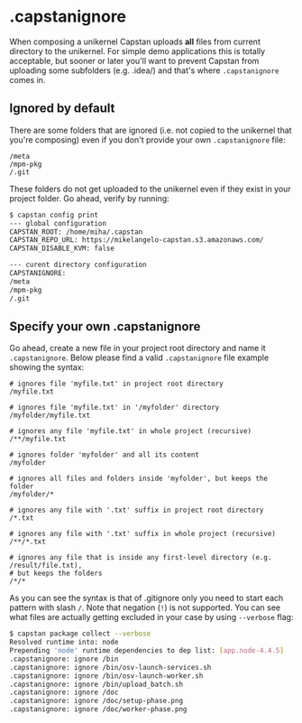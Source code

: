 # .capstanignore

When composing a unikernel Capstan uploads **all** files from current directory to the unikernel. For
simple demo applications this is totally acceptable, but sooner or later you'll want to prevent
Capstan from uploading some subfolders (e.g. .idea/) and that's where `.capstanignore` comes in.


## Ignored by default
There are some folders that are ignored (i.e. not copied to the unikernel that you're composing)
even if you don't provide your own `.capstanignore` file:
```
/meta
/mpm-pkg
/.git
```
These folders do not get uploaded to the unikernel even if they exist in your project folder. Go ahead,
verify by running:
```bash
$ capstan config print
--- global configuration
CAPSTAN_ROOT: /home/miha/.capstan
CAPSTAN_REPO_URL: https://mikelangelo-capstan.s3.amazonaws.com/
CAPSTAN_DISABLE_KVM: false

--- curent directory configuration
CAPSTANIGNORE:
/meta
/mpm-pkg
/.git
```

## Specify your own .capstanignore
Go ahead, create a new file in your project root directory and name it `.capstanignore`. Below
please find a valid `.capstanignore` file example showing the syntax:

```
# ignores file 'myfile.txt' in project root directory
/myfile.txt

# ignores file 'myfile.txt' in '/myfolder' directory
/myfolder/myfile.txt

# ignores any file 'myfile.txt' in whole project (recursive)
/**/myfile.txt

# ignores folder 'myfolder' and all its content
/myfolder

# ignores all files and folders inside 'myfolder', but keeps the folder
/myfolder/*

# ignores any file with '.txt' suffix in project root directory
/*.txt

# ignores any file with '.txt' suffix in whole project (recursive)
/**/*.txt

# ignores any file that is inside any first-level directory (e.g. /result/file.txt),
# but keeps the folders
/*/*
```

As you can see the syntax is that of .gitignore only you need to start each pattern with slash `/`. Note
that negation (`!`) is not supported. You can see what files are actually getting excluded in your
case by using `--verbose` flag:
```bash
$ capstan package collect --verbose
Resolved runtime into: node
Prepending 'node' runtime dependencies to dep list: [app.node-4.4.5]
.capstanignore: ignore /bin
.capstanignore: ignore /bin/osv-launch-services.sh
.capstanignore: ignore /bin/osv-launch-worker.sh
.capstanignore: ignore /bin/upload_batch.sh
.capstanignore: ignore /doc
.capstanignore: ignore /doc/setup-phase.png
.capstanignore: ignore /doc/worker-phase.png
```

